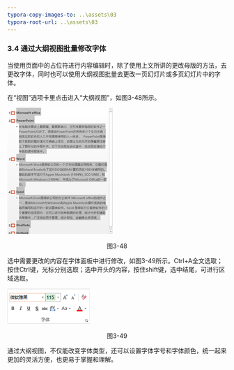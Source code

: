 ```yaml
---
typora-copy-images-to: ..\assets\03
typora-root-url: ..\assets\03
---
```


### 3.4  通过大纲视图批量修改字体

当使用页面中的占位符进行内容编辑时，除了使用上文所讲的更改母版的方法，去更改字体，同时也可以使用大纲视图批量去更改一页幻灯片或多页幻灯片中的字体。

在“视图”选项卡里点击进入“大纲视图”，如图3-48所示。

![img](/assets/03/image060.png)

<center>图3-48</center>

选中需要更改的内容在字体面板中进行修改，如图3-49所示。Ctrl+A全文选取；按住Ctrl键，光标分别选取；选中开头的内容，按住shift键，选中结尾，可进行区域选取。

![img](/assets/03/image061.png)

<center>图3-49</center>

通过大纲视图，不仅能改变字体类型，还可以设置字体字号和字体颜色，统一起来更加的灵活方便，也更易于掌握和理解。

